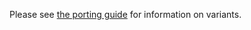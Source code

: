 
Please see [the porting guide](http://avikde.me/koduino/html/md__porting.html) for information on variants.